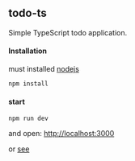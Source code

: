 ## todo-ts

Simple TypeScript todo application.


#### Installation

must installed [nodejs](https://nodejs.dev/)
```
npm install
```
#### start
```
npm run dev
```
and open: [http://localhost:3000](http://localhost:3000)

or [see](https://litichevskiy.github.io/todo-ts/)